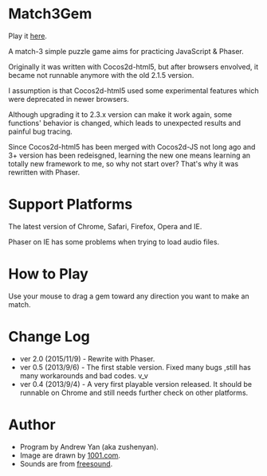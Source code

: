 Match3Gem
=========

Play it [here](http://zushenyan.github.io/Match3Gem/dist/html/index.html).

A match-3 simple puzzle game aims for practicing JavaScript & Phaser.

Originally it was written with Cocos2d-html5, but after browsers envolved, it became not runnable anymore with the old 2.1.5 version.

I assumption is that Cocos2d-html5 used some experimental features which were deprecated in newer browsers.

Although upgrading it to 2.3.x version can make it work again, some functions' behavior is changed, which leads to unexpected results and painful bug tracing.

Since Cocos2d-html5 has been merged with Cocos2d-JS not long ago and 3+ version has been redeisgned, learning the new one means learning an totally new framework to me, so why not start over? That's why it was rewritten with Phaser.

Support Platforms
===
The latest version of Chrome, Safari, Firefox, Opera and IE.

Phaser on IE has some problems when trying to load audio files.

How to Play
===
Use your mouse to drag a gem toward any direction you want to make an match.

Change Log
===
* ver 2.0 (2015/11/9) - Rewrite with Phaser.
* ver 0.5 (2013/9/6) - The first stable version. Fixed many bugs ,still has many workarounds and bad codes. v_v
* ver 0.4 (2013/9/4) - A very first playable version released. It should be runnable on Chrome and still needs further check on other platforms.

Author
===
* Program by Andrew Yan (aka zushenyan).
* Image are drawn by [1001.com](http://1001.com).
* Sounds are from [freesound](http://www.freesound.org).
